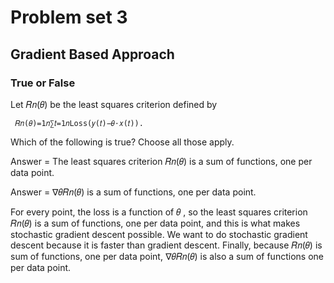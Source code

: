 # Problem set 3

## Gradient Based Approach


### True or False

Let  𝑅𝑛(𝜃)  be the least squares criterion defined by

 	 𝑅𝑛(𝜃)=1𝑛∑𝑡=1𝑛Loss(𝑦(𝑡)−𝜃⋅𝑥(𝑡)). 	 
	 
Which of the following is true? Choose all those apply.

Answer = The least squares criterion  𝑅𝑛(𝜃)  is a sum of functions, one per data point.

Answer = ∇𝜃𝑅𝑛(𝜃)  is a sum of functions, one per data point.

For every point, the loss is a function of  𝜃 , so the least squares criterion  𝑅𝑛(𝜃)  is a sum of functions, one per data point, and this is what makes stochastic gradient descent possible. We want to do stochastic gradient descent because it is faster than gradient descent. Finally, because  𝑅𝑛(𝜃)  is sum of functions, one per data point,  ∇𝜃𝑅𝑛(𝜃)  is also a sum of functions one per data point.
